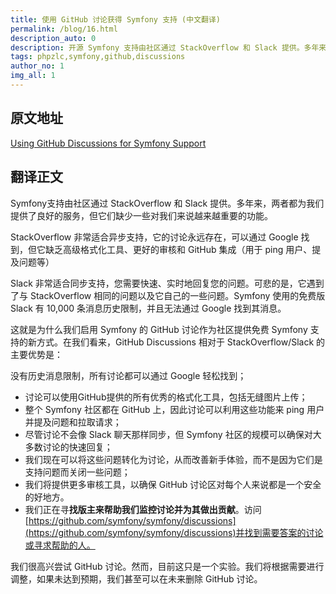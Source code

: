```yaml
---
title: 使用 GitHub 讨论获得 Symfony 支持 (中文翻译)
permalink: /blog/16.html
description_auto: 0
description: 开源 Symfony 支持由社区通过 StackOverflow 和 Slack 提供。多年来，两者都为我们提供了良好的服务，但它们缺少一些对我们来说越来越重要的功能。
tags: phpzlc,symfony,github,discussions
author_no: 1
img_all: 1
---
```


## 原文地址

[Using GitHub Discussions for Symfony Support](https://symfony.com/blog/using-github-discussions-for-symfony-support#comment-form)

## 翻译正文

Symfony支持由社区通过 StackOverflow 和 Slack 提供。多年来，两者都为我们提供了良好的服务，但它们缺少一些对我们来说越来越重要的功能。

StackOverflow 非常适合异步支持，它的讨论永远存在，可以通过 Google 找到，但它缺乏高级格式化工具、更好的审核和 GitHub 集成（用于 ping 用户、提及问题等）

Slack 非常适合同步支持，您需要快速、实时地回复您的问题。可悲的是，它遇到了与 StackOverflow 相同的问题以及它自己的一些问题。Symfony 使用的免费版 Slack 有 10,000 条消息历史限制，并且无法通过 Google 找到其消息。

这就是为什么我们启用 Symfony 的 GitHub 讨论作为社区提供免费 Symfony 支持的新方式。在我们看来，GitHub Discussions 相对于 StackOverflow/Slack 的主要优势是：

没有历史消息限制，所有讨论都可以通过 Google 轻松找到；

* 讨论可以使用GitHub提供的所有优秀的格式化工具，包括无缝图片上传；
* 整个 Symfony 社区都在 GitHub 上，因此讨论可以利用这些功能来 ping 用户并提及问题和拉取请求；
* 尽管讨论不会像 Slack 聊天那样同步，但 Symfony 社区的规模可以确保对大多数讨论的快速回复；
* 我们现在可以将这些问题转化为讨论，从而改善新手体验，而不是因为它们是支持问题而关闭一些问题；
* 我们将提供更多审核工具，以确保 GitHub 讨论区对每个人来说都是一个安全的好地方。
* 我们正在寻**找版主来帮助我们监控讨论并为其做出贡献**。访问[https://github.com/symfony/symfony/discussions](https://github.com/symfony/symfony/discussions)并找到需要答案的讨论或寻求帮助的人。

我们很高兴尝试 GitHub 讨论。然而，目前这只是一个实验。我们将根据需要进行调整，如果未达到预期，我们甚至可以在未来删除 GitHub 讨论。

